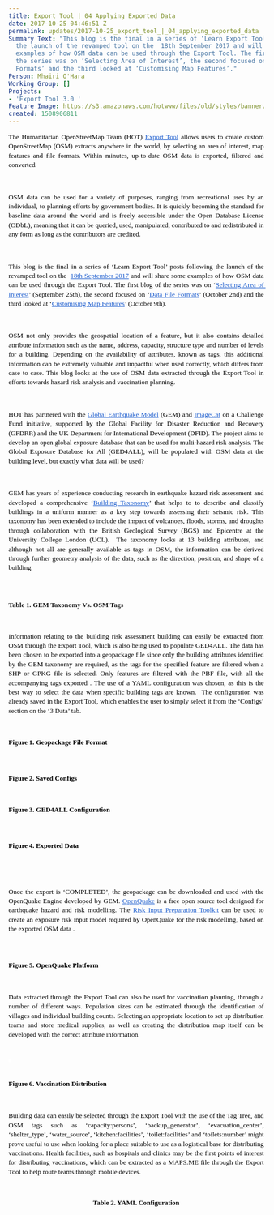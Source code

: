 ```yaml
---
title: Export Tool | 04 Applying Exported Data
date: 2017-10-25 04:46:51 Z
permalink: updates/2017-10-25_export_tool_|_04_applying_exported_data
Summary Text: "This blog is the final in a series of ‘Learn Export Tool’ posts following
  the launch of the revamped tool on the  18th September 2017 and will share some
  examples of how OSM data can be used through the Export Tool. The first blog of
  the series was on ‘Selecting Area of Interest’, the second focused on ‘Data File
  Formats’ and the third looked at ‘Customising Map Features’."
Person: Mhairi O'Hara
Working Group: []
Projects:
- 'Export Tool 3.0 '
Feature Image: https://s3.amazonaws.com/hotwww/files/old/styles/banner/public/Export+Tool+-+Learn+Series.png
created: 1508906811
---
```


<p style="line-height: 1.38; margin-top: 0pt; margin-bottom: 6pt; text-align: justify;" dir="ltr"><span style="font-size: 10pt; font-family: Calibri; color: #000000; background-color: transparent; font-weight: 400; font-style: normal; font-variant: normal; text-decoration: none; vertical-align: baseline; white-space: pre-wrap;">The Humanitarian OpenStreetMap Team (HOT) </span><a style="text-decoration: none;" href="https://export.hotosm.org"><span style="font-size: 10pt; font-family: Calibri; color: #1155cc; background-color: transparent; font-weight: 400; font-style: normal; font-variant: normal; text-decoration: underline; vertical-align: baseline; white-space: pre-wrap;">Export Tool</span></a><span style="font-size: 10pt; font-family: Calibri; color: #000000; background-color: transparent; font-weight: 400; font-style: normal; font-variant: normal; text-decoration: none; vertical-align: baseline; white-space: pre-wrap;"> allows users to create custom OpenStreetMap (OSM) extracts anywhere in the world, by selecting an area of interest, map features and file formats. Within minutes, up-to-date OSM data is exported, filtered and converted. </span></p><p><strong id="docs-internal-guid-be97fa75-51d8-e5c1-7dc2-3880aef9a972" style="font-weight: normal;">&nbsp;</strong></p><p style="line-height: 1.38; margin-top: 0pt; margin-bottom: 6pt; text-align: justify;" dir="ltr"><span style="font-size: 10pt; font-family: Calibri; color: #000000; background-color: transparent; font-weight: 400; font-style: normal; font-variant: normal; text-decoration: none; vertical-align: baseline; white-space: pre-wrap;">OSM data can be used for a variety of purposes, ranging from recreational uses by an individual, to planning efforts by government bodies. It is quickly becoming the standard for baseline data around the world and is freely accessible under the Open Database License (ODbL), meaning that it can be queried, used, manipulated, contributed to and redistributed in any form as long as the contributors are credited. </span></p><p><strong style="font-weight: normal;">&nbsp;</strong></p><p style="line-height: 1.38; margin-top: 0pt; margin-bottom: 6pt; text-align: justify;" dir="ltr"><span style="font-size: 10pt; font-family: Calibri; color: #000000; background-color: transparent; font-weight: 400; font-style: normal; font-variant: normal; text-decoration: none; vertical-align: baseline; white-space: pre-wrap;">This blog is the final in a series of ‘Learn Export Tool’ posts following the launch of the revamped tool on the &nbsp;</span><a style="text-decoration: none;" href="https://www.hotosm.org/updates/2017-09-19_export_tool_30_launched"><span style="font-size: 10pt; font-family: Calibri; color: #1155cc; background-color: transparent; font-weight: 400; font-style: normal; font-variant: normal; text-decoration: underline; vertical-align: baseline; white-space: pre-wrap;">18th September 2017</span></a><span style="font-size: 10pt; font-family: Calibri; color: #000000; background-color: transparent; font-weight: 400; font-style: normal; font-variant: normal; text-decoration: none; vertical-align: baseline; white-space: pre-wrap;"> and will share some examples of how OSM data can be used through the Export Tool. The first blog of the series was on ‘</span><a style="text-decoration: none;" href="https://www.hotosm.org/updates/2017-09-26_export_tool_01_selecting_area_of_interest"><span style="font-size: 10pt; font-family: Calibri; color: #1155cc; background-color: transparent; font-weight: 400; font-style: normal; font-variant: normal; text-decoration: underline; vertical-align: baseline; white-space: pre-wrap;">Selecting Area of Interest</span></a><span style="font-size: 10pt; font-family: Calibri; color: #000000; background-color: transparent; font-weight: 400; font-style: normal; font-variant: normal; text-decoration: none; vertical-align: baseline; white-space: pre-wrap;">’ (September 25th), the second focused on ‘</span><a style="text-decoration: none;" href="https://www.hotosm.org/updates/2017-10-04_export_tool_02_data_file_formats"><span style="font-size: 10pt; font-family: Calibri; color: #1155cc; background-color: transparent; font-weight: 400; font-style: normal; font-variant: normal; text-decoration: underline; vertical-align: baseline; white-space: pre-wrap;">Data File Formats</span></a><span style="font-size: 10pt; font-family: Calibri; color: #000000; background-color: transparent; font-weight: 400; font-style: normal; font-variant: normal; text-decoration: none; vertical-align: baseline; white-space: pre-wrap;">’ (October 2nd) and the third looked at ‘</span><a style="text-decoration: none;" href="https://www.hotosm.org/updates/2017-10-10_export_tool_03_customise_map_features"><span style="font-size: 10pt; font-family: Calibri; color: #1155cc; background-color: transparent; font-weight: 400; font-style: normal; font-variant: normal; text-decoration: underline; vertical-align: baseline; white-space: pre-wrap;">Customising Map Features</span></a><span style="font-size: 10pt; font-family: Calibri; color: #000000; background-color: transparent; font-weight: 400; font-style: normal; font-variant: normal; text-decoration: none; vertical-align: baseline; white-space: pre-wrap;">’ (October 9th). </span></p><p><strong style="font-weight: normal;">&nbsp;</strong></p><p style="line-height: 1.38; margin-top: 0pt; margin-bottom: 6pt; text-align: justify;" dir="ltr"><span style="font-size: 10pt; font-family: Calibri; color: #000000; background-color: transparent; font-weight: 400; font-style: normal; font-variant: normal; text-decoration: none; vertical-align: baseline; white-space: pre-wrap;">OSM not only provides the geospatial location of a feature, but it also contains detailed attribute information such as the name, address, capacity, structure type and number of levels for a building. Depending on the availability of attributes, known as tags, this additional information can be extremely valuable and impactful when used correctly, which differs from case to case. This blog looks at the use of OSM data extracted through the Export Tool in efforts towards hazard risk analysis and vaccination planning.</span></p><p><strong style="font-weight: normal;">&nbsp;</strong></p><p style="line-height: 1.38; margin-top: 0pt; margin-bottom: 6pt; text-align: justify;" dir="ltr"><span style="font-size: 10pt; font-family: Calibri; color: #000000; background-color: transparent; font-weight: 400; font-style: normal; font-variant: normal; text-decoration: none; vertical-align: baseline; white-space: pre-wrap;">HOT has partnered with the </span><a style="text-decoration: none;" href="https://www.globalquakemodel.org/"><span style="font-size: 10pt; font-family: Calibri; color: #1155cc; background-color: transparent; font-weight: 400; font-style: normal; font-variant: normal; text-decoration: underline; vertical-align: baseline; white-space: pre-wrap;">Global Earthquake Model</span></a><span style="font-size: 10pt; font-family: Calibri; color: #000000; background-color: transparent; font-weight: 400; font-style: normal; font-variant: normal; text-decoration: none; vertical-align: baseline; white-space: pre-wrap;"> (GEM) and </span><a style="text-decoration: none;" href="http://www.imagecatinc.com/"><span style="font-size: 10pt; font-family: Calibri; color: #1155cc; background-color: transparent; font-weight: 400; font-style: normal; font-variant: normal; text-decoration: underline; vertical-align: baseline; white-space: pre-wrap;">ImageCat</span></a><span style="font-size: 10pt; font-family: Calibri; color: #000000; background-color: transparent; font-weight: 400; font-style: normal; font-variant: normal; text-decoration: none; vertical-align: baseline; white-space: pre-wrap;"> on a Challenge Fund initiative, supported by the Global Facility for Disaster Reduction and Recovery (GFDRR) and the UK Department for International Development (DFID). The project aims to develop an open global exposure database that can be used for multi-hazard risk analysis. The Global Exposure Database for All (GED4ALL), will be populated with OSM data at the building level, but exactly what data will be used?</span></p><p><strong style="font-weight: normal;">&nbsp;</strong></p><p style="line-height: 1.38; margin-top: 0pt; margin-bottom: 6pt; text-align: justify;" dir="ltr"><span style="font-size: 10pt; font-family: Calibri; color: #000000; background-color: transparent; font-weight: 400; font-style: normal; font-variant: normal; text-decoration: none; vertical-align: baseline; white-space: pre-wrap;">GEM has years of experience conducting research in earthquake hazard risk assessment and developed a comprehensive ‘</span><a style="text-decoration: none;" href="https://www.globalquakemodel.org/single-post/2017/05/17/GEM-Building-Taxonomy-Version-20"><span style="font-size: 10pt; font-family: Calibri; color: #1155cc; background-color: transparent; font-weight: 400; font-style: normal; font-variant: normal; text-decoration: underline; vertical-align: baseline; white-space: pre-wrap;">Building Taxonomy</span></a><span style="font-size: 10pt; font-family: Calibri; color: #000000; background-color: transparent; font-weight: 400; font-style: normal; font-variant: normal; text-decoration: none; vertical-align: baseline; white-space: pre-wrap;">’ that helps to to describe and classify buildings in a uniform manner as a key step towards assessing their seismic risk. This taxonomy has been extended to include the impact of volcanoes, floods, storms, and droughts through collaboration with the British Geological Survey (BGS) and Epicentre at the University College London (UCL). &nbsp;The taxonomy looks at 13 building attributes, and although not all are generally available as tags in OSM, the information can be derived through further geometry analysis of the data, such as the direction, position, and shape of a building.</span></p><div style="margin-left: 0pt;" dir="ltr">&nbsp;</div><div style="margin-left: 0pt;" dir="ltr"><span id="docs-internal-guid-be97fa75-51df-6643-1b02-2374712d3e78" style="font-weight: normal;"><span style="font-size: 10pt; font-family: Calibri; background-color: transparent; font-weight: bold; font-style: normal; font-variant-ligatures: normal; font-variant-caps: normal; white-space: pre-wrap;"><img style="border-width: initial; border-style: none; transform: rotate(0rad);" src="https://lh6.googleusercontent.com/7MUSGIsZM2JmCzTDlAnbs4fySxsIkom6-Jd6zRRRFnWvBwsG00E2BgmaEtyMruFt_6pLtap-TcX8r4-O6mbgnrMC3Kxt4QNFPvu06IeWfzbMk1R7mP-7HGmBimNJKYxRZLdNovZK" alt="" style="width:348px;height:472px"></span></span></div><div style="margin-left: 0pt;" dir="ltr">&nbsp;</div><p style="margin-left: 0pt;" dir="ltr"><span style="background-color: transparent; font-family: Calibri; font-size: 10pt; font-style: normal; font-variant-ligatures: normal; font-variant-caps: normal; font-weight: bold; white-space: pre-wrap; text-align: justify;">Table 1. GEM Taxonomy Vs. OSM Tags</span></p><p><strong style="font-weight: normal;">&nbsp;</strong></p><p style="line-height: 1.38; margin-top: 0pt; margin-bottom: 6pt; text-align: justify;" dir="ltr"><span style="font-size: 10pt; font-family: Calibri; color: #000000; background-color: transparent; font-weight: 400; font-style: normal; font-variant: normal; text-decoration: none; vertical-align: baseline; white-space: pre-wrap;">Information relating to the building risk assessment building can easily be extracted from OSM through the Export Tool, which is also being used to populate GED4ALL. The data has been chosen to be exported into a geopackage file since only the building attributes identified by the GEM taxonomy are required, as the tags for the specified feature are filtered when a SHP or GPKG file is selected. Only features are filtered with the PBF file, with all the accompanying tags exported . The use of a YAML configuration was chosen, as this is the best way to select the data when specific building tags are known. &nbsp;The configuration was already saved in the Export Tool, which enables the user to simply select it from the ‘Configs’ section on the ‘3 Data’ tab.</span></p><p style="line-height: 1.38; margin-top: 0pt; margin-bottom: 6pt; text-align: justify;" dir="ltr">&nbsp;</p><p style="line-height: 1.38; margin-top: 0pt; margin-bottom: 6pt; text-align: justify;" dir="ltr"><span style="font-size: 10pt; font-family: Calibri; color: #000000; background-color: transparent; font-weight: 400; font-style: normal; font-variant: normal; text-decoration: none; vertical-align: baseline; white-space: pre-wrap;"><img style="border: none; transform: rotate(0.00rad); -webkit-transform: rotate(0.00rad);" src="https://lh6.googleusercontent.com/IG85XZ-oEMrKftgqLa1MezAbycl9IUCo8xX50N8yTsCYcaIPX83hCuQqW0i9AxNZlNAIwvG9xr2RBcBJlBKzqx06UbuEF578Dg_cv9UVpr3c1SA4j7K9mDwY7lOkKzHrVQgL0YXD" alt="" style="width:624px;height:373px"></span></p><p style="line-height: 1.38; margin-top: 0pt; margin-bottom: 6pt; text-align: justify;" dir="ltr"><span style="font-size: 10pt; font-family: Calibri; color: #000000; background-color: transparent; font-weight: bold; font-style: normal; font-variant: normal; text-decoration: none; vertical-align: baseline; white-space: pre-wrap;">Figure 1. Geopackage File Format</span></p><p><strong style="font-weight: normal;">&nbsp;</strong></p><p style="line-height: 1.38; margin-top: 0pt; margin-bottom: 6pt; text-align: justify;" dir="ltr"><span style="font-size: 10pt; font-family: Calibri; color: #000000; background-color: transparent; font-weight: 400; font-style: normal; font-variant: normal; text-decoration: none; vertical-align: baseline; white-space: pre-wrap;"><img style="border: none; transform: rotate(0.00rad); -webkit-transform: rotate(0.00rad);" src="https://lh6.googleusercontent.com/47P9CvClyzppx799K9jCMaIhNIC1txvm8eb1ExUejTma14HFFsBt5vZ00wCRcFHjil3wSOGpwXNa9LK2dPI65c2fZSSUP30ggb1nloyPnnTbe15Sm8xT6oumJdCvy1YaXJqVNu1b" alt="" style="width:624px;height:373px"></span></p><p style="line-height: 1.38; margin-top: 0pt; margin-bottom: 6pt; text-align: justify;" dir="ltr"><span style="font-size: 10pt; font-family: Calibri; color: #000000; background-color: transparent; font-weight: bold; font-style: normal; font-variant: normal; text-decoration: none; vertical-align: baseline; white-space: pre-wrap;">Figure 2. Saved Configs</span></p><p style="line-height: 1.38; margin-top: 0pt; margin-bottom: 6pt; text-align: justify;" dir="ltr">&nbsp;</p><p style="line-height: 1.38; margin-top: 0pt; margin-bottom: 6pt; text-align: justify;" dir="ltr"><span style="font-size: 10pt; font-family: Calibri; color: #000000; background-color: transparent; font-weight: 400; font-style: normal; font-variant: normal; text-decoration: none; vertical-align: baseline; white-space: pre-wrap;"><img style="border: none; transform: rotate(0.00rad); -webkit-transform: rotate(0.00rad);" src="https://lh5.googleusercontent.com/Bo1UPicnbzUeU_sMeoAeC5gA3byoOKdZgjQpc_Y1_BEHCA0QivXn_5sU0BWF_ybkiyvASo0z1zWOAd09qQBEULmNWAlDitxjnGzodbpR_oaGsTWpTB4qFiO_ls_F5uWbHTwoKBqE" alt="" style="width:624px;height:373px"></span></p><p style="line-height: 1.38; margin-top: 0pt; margin-bottom: 6pt; text-align: justify;" dir="ltr"><span style="font-size: 10pt; font-family: Calibri; color: #000000; background-color: transparent; font-weight: bold; font-style: normal; font-variant: normal; text-decoration: none; vertical-align: baseline; white-space: pre-wrap;">Figure 3. GED4ALL Configuration</span></p><p><strong style="font-weight: normal;">&nbsp;</strong></p><p style="line-height: 1.38; margin-top: 0pt; margin-bottom: 6pt; text-align: justify;" dir="ltr"><span style="font-size: 10pt; font-family: Calibri; color: #000000; background-color: transparent; font-weight: 400; font-style: normal; font-variant: normal; text-decoration: none; vertical-align: baseline; white-space: pre-wrap;"><img style="border: none; transform: rotate(0.00rad); -webkit-transform: rotate(0.00rad);" src="https://lh3.googleusercontent.com/RG5-lRvKvzHxKgTy__rFLQOi2_IcvKKzr8omlEl_gGZNokkl_6JbWvA6WziHpQla7kQHCmU4_AyrlpQUcEzGw39c2aU85EYBUrXcjVrldRPNYvWrZ-moCN8McII-zBMRo2XKj6hL" alt="" style="width:624px;height:373px"></span></p><p style="line-height: 1.38; margin-top: 0pt; margin-bottom: 6pt; text-align: justify;" dir="ltr"><span style="font-size: 10pt; font-family: Calibri; color: #000000; background-color: transparent; font-weight: bold; font-style: normal; font-variant: normal; text-decoration: none; vertical-align: baseline; white-space: pre-wrap;">Figure 4. Exported Data</span></p><p style="line-height: 1.38; margin-top: 0pt; margin-bottom: 6pt; text-align: justify;" dir="ltr">&nbsp;</p><p><strong style="font-weight: normal;">&nbsp;</strong></p><p style="line-height: 1.38; margin-top: 0pt; margin-bottom: 6pt; text-align: justify;" dir="ltr"><span style="font-size: 10pt; font-family: Calibri; color: #000000; background-color: transparent; font-weight: 400; font-style: normal; font-variant: normal; text-decoration: none; vertical-align: baseline; white-space: pre-wrap;">Once the export is ‘COMPLETED’, the geopackage can be downloaded and used with the OpenQuake Engine developed by GEM. </span><a style="text-decoration: none;" href="https://platform.openquake.org/"><span style="font-size: 10pt; font-family: Calibri; color: #1155cc; background-color: transparent; font-weight: 400; font-style: normal; font-variant: normal; text-decoration: underline; vertical-align: baseline; white-space: pre-wrap;">OpenQuake</span></a><span style="font-size: 10pt; font-family: Calibri; color: #000000; background-color: transparent; font-weight: 400; font-style: normal; font-variant: normal; text-decoration: none; vertical-align: baseline; white-space: pre-wrap;"> is a free open source tool designed for earthquake hazard and risk modelling. The </span><a style="text-decoration: none;" href="https://platform.openquake.org/calculate/"><span style="font-size: 10pt; font-family: Calibri; color: #1155cc; background-color: transparent; font-weight: 400; font-style: normal; font-variant: normal; text-decoration: underline; vertical-align: baseline; white-space: pre-wrap;">Risk Input Preparation Toolkit</span></a><span style="font-size: 10pt; font-family: Calibri; color: #000000; background-color: transparent; font-weight: 400; font-style: normal; font-variant: normal; text-decoration: none; vertical-align: baseline; white-space: pre-wrap;"> can be used to create an exposure risk input model required by OpenQuake for the risk modelling, based on the exported OSM data .</span></p><p><strong style="font-weight: normal;">&nbsp;</strong></p><p style="line-height: 1.38; margin-top: 0pt; margin-bottom: 6pt; text-align: justify;" dir="ltr"><span style="font-size: 10pt; font-family: Calibri; color: #000000; background-color: transparent; font-weight: 400; font-style: normal; font-variant: normal; text-decoration: none; vertical-align: baseline; white-space: pre-wrap;"><img style="border: none; transform: rotate(0.00rad); -webkit-transform: rotate(0.00rad);" src="https://lh3.googleusercontent.com/LBeI-eeWkq4ngJDzKgLaDXWZY3U_cXGODcg7NpAW2cg0Q9dZWGL7yQVc21kadBX1Sy4eYZD2s7TaaaWBzNc5LUBoU24-OK6p7QSMbsZrkDzTmsQ69KEG7rqx4c4ECzW4e7YCnnb9" alt="" style="width:624px;height:373px"></span></p><p style="line-height: 1.38; margin-top: 0pt; margin-bottom: 6pt; text-align: justify;" dir="ltr"><span style="font-size: 10pt; font-family: Calibri; color: #000000; background-color: transparent; font-weight: bold; font-style: normal; font-variant: normal; text-decoration: none; vertical-align: baseline; white-space: pre-wrap;">Figure 5. OpenQuake Platform</span></p><p><strong style="font-weight: normal;">&nbsp;</strong></p><p style="line-height: 1.38; margin-top: 0pt; margin-bottom: 6pt; text-align: justify;" dir="ltr"><span style="font-size: 10pt; font-family: Calibri; color: #000000; background-color: transparent; font-weight: 400; font-style: normal; font-variant: normal; text-decoration: none; vertical-align: baseline; white-space: pre-wrap;">Data extracted through the Export Tool can also be used for vaccination planning, through a number of different ways. Population sizes can be estimated through the identification of villages and individual building counts. Selecting an appropriate location to set up distribution teams and store medical supplies, as well as creating the distribution map itself can be developed with the correct attribute information. </span></p><p><strong style="font-weight: normal;"><br><img style="border: 2.25pt solid #FFFFFF; transform: rotate(0.00rad); -webkit-transform: rotate(0.00rad);" src="https://lh6.googleusercontent.com/7IiYvvJMdKW_8ihh399WJNo666xAUIvjev2LuZcDh3Wk2UrsEmQo2zEGGLvSZkoX9UHuXycjny3QpNIimaNSp4kR-MRpKZ1beipQgy75hsJF5zhatDPXUJld118BykvPGBwBjn-x" alt="" style="width:185px;height:277px">&nbsp; &nbsp;<img style="border: none; transform: rotate(0.00rad); -webkit-transform: rotate(0.00rad);" src="https://lh5.googleusercontent.com/OemtcuUrQ9ukmggF0FDuYRIPsKh6uRddS1bp7wb0YuvNAzjRIEjTuY7gWYDwEaKqN9ibV2QEwI1p6jiTVguObpywbvbQmapenlOWxaAVPJRwLA4Gg_4cZ40Ix9KgiZHuhxr-L3Bo" alt="" style="width:421px;height:280px"><br><br></strong></p><p style="line-height: 1.38; margin-top: 0pt; margin-bottom: 6pt; text-align: justify;" dir="ltr"><span style="font-size: 10pt; font-family: Calibri; color: #000000; background-color: transparent; font-weight: bold; font-style: normal; font-variant: normal; text-decoration: none; vertical-align: baseline; white-space: pre-wrap;">Figure 6. Vaccination Distribution</span></p><p><strong style="font-weight: normal;">&nbsp;</strong></p><p style="line-height: 1.38; margin-top: 0pt; margin-bottom: 6pt; text-align: justify;" dir="ltr"><span style="font-size: 10pt; font-family: Calibri; color: #000000; background-color: transparent; font-weight: 400; font-style: normal; font-variant: normal; text-decoration: none; vertical-align: baseline; white-space: pre-wrap;">Building data can easily be selected through the Export Tool with the use of the Tag Tree, and OSM tags such as ‘capacity:persons’, ‘backup_generator’, ‘evacuation_center’, ‘shelter_type’, ‘water_source’, ‘kitchen:facilities’, ‘toilet:facilities’ and ‘toilets:number’ might prove useful to use when looking for a place suitable to use as a logistical base for distributing vaccinations. Health facilities, such as hospitals and clinics may be the first points of interest for distributing vaccinations, which can be extracted as a MAPS.ME file through the Export Tool to help route teams through mobile devices. </span></p><p style="line-height: 1.38; margin-top: 0pt; margin-bottom: 6pt; text-align: justify;" dir="ltr">&nbsp;</p><p style="line-height: 1.38; margin-top: 0pt; margin-bottom: 6pt; text-align: center;" dir="ltr"><span style="font-size: 10pt; font-family: Calibri; color: #000000; background-color: transparent; font-weight: 400; font-style: normal; font-variant: normal; text-decoration: none; vertical-align: baseline; white-space: pre-wrap;"><img style="border: none; transform: rotate(0.00rad); -webkit-transform: rotate(0.00rad);" src="https://lh3.googleusercontent.com/LFvp1YJa7OBTtO0Vaoiobfbhjk8iDOlmsB973B7gqtUa_bWPIm8Apz8ApiWxV-60SwOd8BAtOK8n0gXqLF140kPkVy3Zm2m6no74vhJp4ZMu7WeS9EXHJwW-TSv5lpeGN9uBs7Qk" alt="" style="width:297px;height:435px"></span></p><p style="line-height: 1.38; margin-top: 0pt; margin-bottom: 6pt; text-align: center;" dir="ltr"><span style="font-size: 10pt; font-family: Calibri; color: #000000; background-color: transparent; font-weight: bold; font-style: normal; font-variant: normal; text-decoration: none; vertical-align: baseline; white-space: pre-wrap;">Table 2. YAML Configuration</span></p><p><span style="font-weight: normal;"><br><br></span></p>

